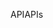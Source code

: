 <span data-ttu-id="2f638-101">API</span><span class="sxs-lookup"><span data-stu-id="2f638-101">APIs</span></span>